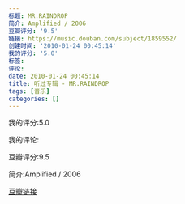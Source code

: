 ```yaml
---
标题: MR.RAINDROP
简介: Amplified / 2006
豆瓣评分: '9.5'
链接: https://music.douban.com/subject/1859552/
创建时间: '2010-01-24 00:45:14'
我的评分: '5.0'
标签:
评论:
date: 2010-01-24 00:45:14
title: 听过专辑 - MR.RAINDROP
tags: [音乐]
categories: []
---
```


我的评分:5.0

我的评论:

豆瓣评分:9.5

简介:Amplified / 2006

[豆瓣链接](https://music.douban.com/subject/1859552/)

